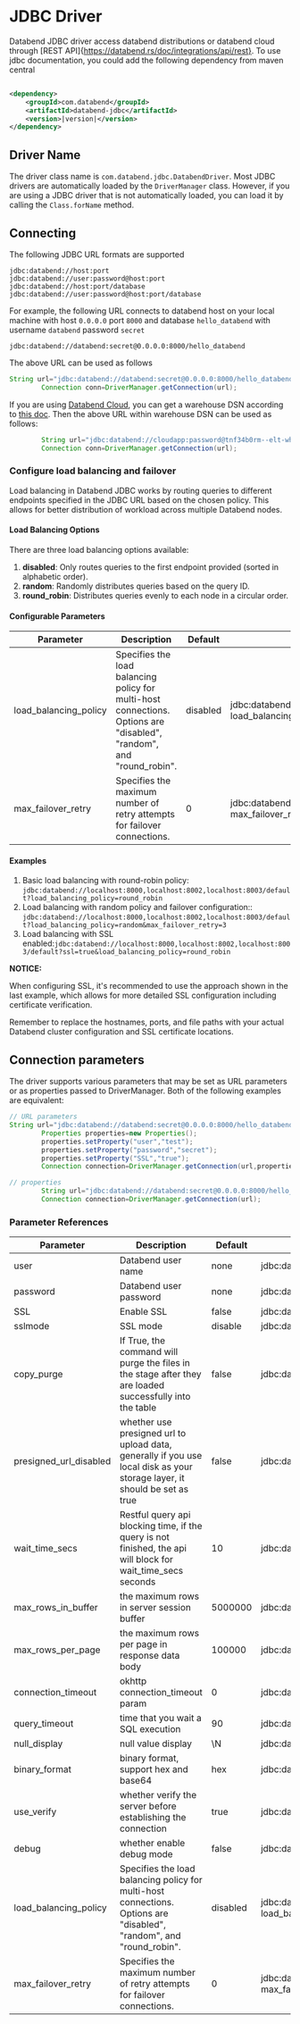# JDBC Driver

Databend JDBC driver access databend distributions or databend cloud
through [REST API]{https://databend.rs/doc/integrations/api/rest}.
To use jdbc documentation, you could add the following dependency from maven central

```xml

<dependency>
    <groupId>com.databend</groupId>
    <artifactId>databend-jdbc</artifactId>
    <version>|version|</version>
</dependency>
```

## Driver Name

The driver class name is `com.databend.jdbc.DatabendDriver`. Most JDBC drivers are automatically loaded by
the `DriverManager` class. However, if you are using a JDBC driver that is not automatically loaded, you can load it by
calling the `Class.forName` method.

## Connecting

The following JDBC URL formats are supported

```text
jdbc:databend://host:port
jdbc:databend://user:password@host:port
jdbc:databend://host:port/database
jdbc:databend://user:password@host:port/database
```

For example, the following URL connects to databend host on your local machine with host `0.0.0.0` port `8000` and
database `hello_databend`
with username `databend` password `secret`

```text
jdbc:databend://databend:secret@0.0.0.0:8000/hello_databend
```

The above URL can be used as follows

```java 
String url="jdbc:databend://databend:secret@0.0.0.0:8000/hello_databend"
        Connection conn=DriverManager.getConnection(url);
```

If you are using [Databend Cloud](https://app.databend.com/), you can get a warehouse DSN according
to [this doc](https://databend.rs/cloud/using-databend-cloud/warehouses#connecting).
Then the above URL within warehouse DSN can be used as follows:

```java 
        String url="jdbc:databend://cloudapp:password@tnf34b0rm--elt-wh-medium.gw.aliyun-cn-beijing.default.databend.cn:443/db_name?ssl=true"
        Connection conn=DriverManager.getConnection(url);
```

### Configure load balancing and failover

Load balancing in Databend JDBC works by routing queries to different endpoints specified in the JDBC URL based on the chosen policy. This allows for better distribution of workload across multiple Databend nodes.

#### Load Balancing Options

There are three load balancing options available:

1. **disabled**: Only routes queries to the first endpoint provided (sorted in alphabetic order).
2. **random**: Randomly distributes queries based on the query ID.
3. **round_robin**: Distributes queries evenly to each node in a circular order.

#### Configurable Parameters

| Parameter | Description | Default | Example |
|-----------|-------------|---------|---------|
| load_balancing_policy | Specifies the load balancing policy for multi-host connections. Options are "disabled", "random", and "round_robin". | disabled | jdbc:databend://localhost:8000,localhost:8002,localhost:8003/default?load_balancing_policy=random |
| max_failover_retry | Specifies the maximum number of retry attempts for failover connections. | 0 | jdbc:databend://localhost:7222,localhost:7223,localhost:7224,localhost:8000/default?max_failover_retry=4 |

#### Examples

1. Basic load balancing with round-robin policy: `jdbc:databend://localhost:8000,localhost:8002,localhost:8003/default?load_balancing_policy=round_robin`
2. Load balancing with random policy and failover configuration:: `jdbc:databend://localhost:8000,localhost:8002,localhost:8003/default?load_balancing_policy=random&max_failover_retry=3
`
3. Load balancing with SSL enabled:`jdbc:databend://localhost:8000,localhost:8002,localhost:8003/default?ssl=true&load_balancing_policy=round_robin`

**NOTICE:**

When configuring SSL, it's recommended to use the approach shown in the last example, which allows for more detailed SSL configuration including certificate verification.

Remember to replace the hostnames, ports, and file paths with your actual Databend cluster configuration and SSL certificate locations.

## Connection parameters

The driver supports various parameters that may be set as URL parameters or as properties passed to DriverManager. Both
of the following examples are equivalent:

```java
// URL parameters
String url="jdbc:databend://databend:secret@0.0.0.0:8000/hello_databend";
        Properties properties=new Properties();
        properties.setProperty("user","test");
        properties.setProperty("password","secret");
        properties.setProperty("SSL","true");
        Connection connection=DriverManager.getConnection(url,properties);

// properties
        String url="jdbc:databend://databend:secret@0.0.0.0:8000/hello_databend?user=test&password=secret&SSL=true";
        Connection connection=DriverManager.getConnection(url);
```

### Parameter References

| Parameter              | Description                                                                                                               | Default  | example                                                                 |
|------------------------|---------------------------------------------------------------------------------------------------------------------------|----------|-------------------------------------------------------------------------|
| user                   | Databend user name                                                                                                        | none     | jdbc:databend://0.0.0.0:8000/hello_databend?user=test                   |
| password               | Databend user password                                                                                                    | none     | jdbc:databend://0.0.0.0:8000/hello_databend?password=secret             |
| SSL                    | Enable SSL                                                                                                                | false    | jdbc:databend://0.0.0.0:8000/hello_databend?SSL=true                    |
| sslmode                | SSL mode                                                                                                                  | disable  | jdbc:databend://0.0.0.0:8000/hello_databend?sslmode=enable              |
| copy_purge             | If True, the command will purge the files in the stage after they are loaded successfully into the table                  | false    | jdbc:databend://0.0.0.0:8000/hello_databend?copy_purge=true             |
| presigned_url_disabled | whether use presigned url to upload data, generally if you use local disk as your storage layer, it should be set as true | false    | jdbc:databend://0.0.0.0:8000/hello_databend?presigned_url_disabled=true |
| wait_time_secs         | Restful query api blocking time, if the query is not finished, the api will block for wait_time_secs seconds              | 10       | jdbc:databend://0.0.0.0:8000/hello_databend?wait_time_secs=10           |
| max_rows_in_buffer     | the maximum rows in server session buffer                                                                                 | 5000000  | jdbc:databend://0.0.0.0:8000/hello_databend?max_rows_in_buffer=5000000  |
| max_rows_per_page      | the maximum rows per page in response data body                                                                           | 100000   | jdbc:databend://0.0.0.0:8000/default?max_rows_per_page=100000           |
| connection_timeout     | okhttp connection_timeout param                                                                                           | 0        | jdbc:databend://0.0.0.0:8000/default?connection_timeout=100000          |
| query_timeout          | time that you wait a SQL execution                                                                                        | 90       | jdbc:databend://0.0.0.0:8000/default?query_timeout=120                  |
| null_display           | null value display                                                                                                        | \N       | jdbc:databend://0.0.0.0:8000/hello_databend?null_display=null           |
| binary_format          | binary format, support hex and base64                                                                                     | hex      | jdbc:databend://0.0.0.0:8000/default?binary_format=hex                  |
| use_verify             | whether verify the server before establishing the connection                                                              | true     | jdbc:databend://0.0.0.0:8000/default?use_verify=true                    |
| debug                  | whether enable debug mode                                                                                                 | false    | jdbc:databend://0.0.0.0:8000/default?debug=true                         |
| load_balancing_policy | Specifies the load balancing policy for multi-host connections. Options are "disabled", "random", and "round_robin". | disabled | jdbc:databend://localhost:8000,localhost:8002,localhost:8003/default?load_balancing_policy=random |
| max_failover_retry | Specifies the maximum number of retry attempts for failover connections. | 0        | jdbc:databend://localhost:7222,localhost:7223,localhost:7224,localhost:8000/default?max_failover_retry=4 |
